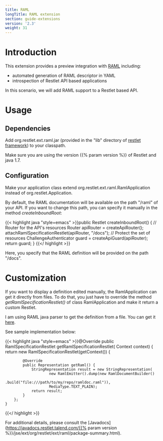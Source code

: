 ```yaml
---
title: RAML
longTitle: RAML extension
section: guide-extensions
version: '2.3'
weight: 31
---
```

# Introduction

This extension provides a preview integration with [RAML](http://raml.org/) including:

- automated generation of RAML descriptor in YAML
- introspection of Restlet API based applications

In this scenario, we will add RAML support to a Restlet based API.

# Usage

## Dependencies

Add org.restlet.ext.raml.jar (provided in the "lib" directory of
[restlet framework](/downloads/current#release=testing&edition=jse&distribution=zip
"download restlet framework")) to your classpath.

Make sure you are using the version {{% param version %}} of Restlet and java 1.7.

## Configuration

Make your application class extend org.restlet.ext.raml.RamlApplication instead of org.restlet.Application.

By default, the RAML documentation will be available on the path "/raml" of your API. If you want to change this path, you can specify it manually in the method _createInboundRoot_:

{{< highlight java "style=emacs" >}}public Restlet createInboundRoot() {
        // Router for the API's resources
        Router apiRouter = createApiRouter();
        attachRamlSpecificationRestlet(apiRouter, "/docs");
        // Protect the set of resources
        ChallengeAuthenticator guard = createApiGuard(apiRouter);
        return guard;
    }
{{</ highlight >}}

Here, you specify that the RAML definition will be provided on the path "/docs".

# Customization

If you want to display a definition edited manually, the RamlApplication can get it directly from files. To do that, you just have to override the method _getRamlSpecificationRestlet()_ of class RamlApplication and make it return a custom Restlet.

I am using RAML java parser to get the definition from a file. You can get it [here](https://github.com/raml-org/raml-java-parser).

See sample implementation below:

{{< highlight java "style=emacs" >}}@Override
    public RamlSpecificationRestlet getRamlSpecificationRestlet(
            Context context) {
        return new RamlSpecificationRestlet(getContext()) {

            @Override
            public Representation getRaml() {
                StringRepresentation result = new StringRepresentation(
        				new RamlEmitter().dump(new RamlDocumentBuilder()
        						.build("file:///path/to/my/repo/ramldoc.raml")),
        			    MediaType.TEXT_PLAIN);
                return result;
            }
        };
    }
{{</ highlight >}}

For additional details, please consult the
[Javadocs](https://javadocs.restlet.talend.com/{{% param version %}}/jse/ext/org/restlet/ext/raml/package-summary.html).

